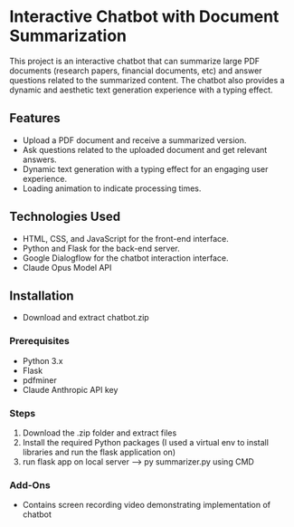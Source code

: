 # Interactive Chatbot with Document Summarization

This project is an interactive chatbot that can summarize large PDF documents (research papers, financial documents, etc) and answer questions related to the summarized content. The chatbot also provides a dynamic and aesthetic text generation experience with a typing effect.

## Features

- Upload a PDF document and receive a summarized version.
- Ask questions related to the uploaded document and get relevant answers.
- Dynamic text generation with a typing effect for an engaging user experience.
- Loading animation to indicate processing times.

## Technologies Used

- HTML, CSS, and JavaScript for the front-end interface.
- Python and Flask for the back-end server.
- Google Dialogflow for the chatbot interaction interface.
- Claude Opus Model API 

## Installation
- Download and extract chatbot.zip

### Prerequisites

- Python 3.x
- Flask
- pdfminer
- Claude Anthropic API key

### Steps

1. Download the .zip folder and extract files
2. Install the required Python packages (I used a virtual env to install libraries and run the flask application on)
3. run flask app on local server --> py summarizer.py using CMD

### Add-Ons

- Contains screen recording video demonstrating implementation of chatbot

